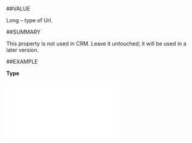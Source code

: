 
##VALUE

Long – type of Url.


##SUMMARY

This property is not used in CRM. Leave it untouched; it will be used in a later version.


##EXAMPLE

**Type**



![](..\..\Examples\vbs\SOUrl.Type.vbs.txt)

